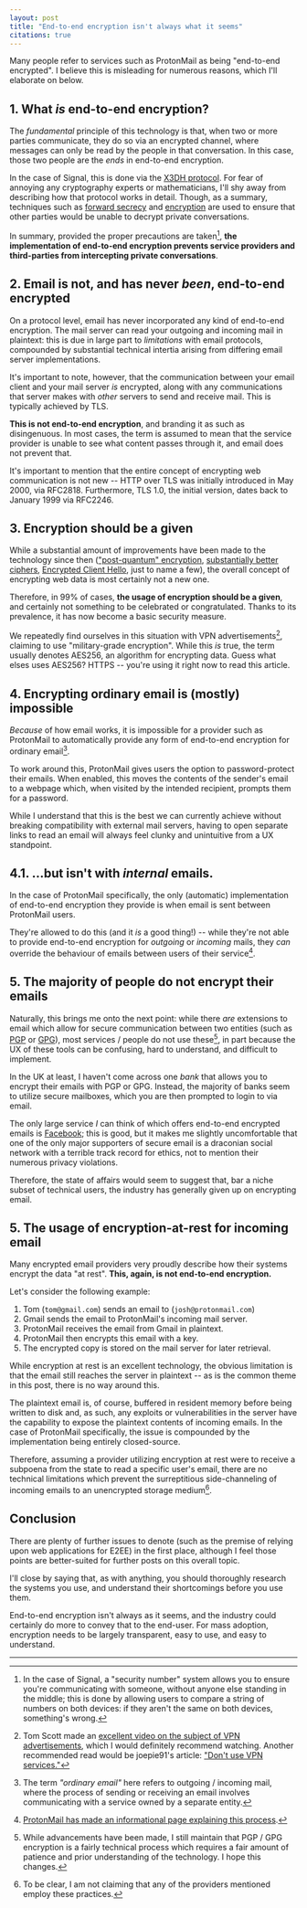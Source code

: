 ```yaml
---
layout: post
title: "End-to-end encryption isn't always what it seems"
citations: true
---
```


Many people refer to services such as ProtonMail as being "end-to-end encrypted".
I believe this is misleading for numerous reasons, which I'll elaborate on below.

## 1. What _is_ end-to-end encryption?

The _fundamental_ principle of this technology is that, when two or more parties
communicate, they do so via an encrypted channel, where messages can only be read
by the people in that conversation. In this case, those two people are the _ends_
in end-to-end encryption.

In the case of Signal, this is done via the [X3DH protocol][signal-x3dh-protocol].
For fear of annoying any cryptography experts or mathematicians, I'll shy away from
describing how that protocol works in detail. Though, as a summary, techniques such
as [forward secrecy][wikipedia-forward-secrecy] and [encryption][wikipedia-encryption]
are used to ensure that other parties would be unable to decrypt private conversations.

In summary, provided the proper precautions are taken[^0], **the implementation of end-to-end
encryption prevents service providers and third-parties from intercepting private conversations**.

## 2. Email is not, and has never _been_, end-to-end encrypted

On a protocol level, email has never incorporated any kind of end-to-end encryption.
The mail server can read your outgoing and incoming mail in plaintext: this is due
in large part to *limitations* with email protocols, compounded by substantial technical
intertia arising from differing email server implementations.

It's important to note, however, that the communication between your email client
and your mail server _is_ encrypted, along with any communications that server makes
with *other* servers to send and receive mail.  This is typically achieved by TLS.

**This is not end-to-end encryption**, and branding it as such as disingenuous.
In most cases, the term is assumed to mean that the service provider is unable
to see what content passes through it, and email does not prevent that.

It's important to mention that the entire concept of encrypting web communication
is not new -- HTTP over TLS was initially introduced in May 2000, via RFC2818.
Furthermore, TLS 1.0, the initial version, dates back to January 1999 via RFC2246.

## 3. Encryption should be a given

While a substantial amount of improvements have been made to the technology since then
(["post-quantum" encryption][nist-post-quantum-encryption],
[substantially better ciphers][microsoft-tls-1.3], [Encrypted Client Hello][cloudflare-tls-encrypted-client-hello], just to name a few),
the overall concept of encrypting web data is most certainly not a new one.

Therefore, in 99% of cases, **the usage of encryption should be a given**, and certainly
not something to be celebrated or congratulated.  Thanks to its prevalence, it has now
become a basic security measure.

We repeatedly find ourselves in this situation with VPN advertisements[^6], claiming to use "military-grade encryption".
While this _is_ true, the term usually denotes AES256, an algorithm for encrypting data.
Guess what elses uses AES256? HTTPS -- you're using it right now to read this article.

## 4. Encrypting ordinary email is (mostly) impossible

_Because_ of how email works, it is impossible for a provider such as ProtonMail
to automatically provide any form of end-to-end encryption for ordinary email[^2].

To work around this, ProtonMail gives users the option to password-protect their emails.
When enabled, this moves the contents of the sender's email to a webpage which,
when visited by the intended recipient, prompts them for a password.

While I understand that this is the best we can currently achieve without breaking
compatibility with external mail servers, having to open separate links to read an
email will always feel clunky and unintuitive from a UX standpoint.

## 4.1. ...but isn't with _internal_ emails.

In the case of ProtonMail specifically, the only (automatic) implementation of
end-to-end encryption they provide is when email is sent between ProtonMail users.

They're allowed to do this (and it *is* a good thing!) -- while they're not able to
provide end-to-end encryption for _outgoing_ or _incoming_ mails, they _can_
override the behaviour of emails between users of their service[^4].

## 5. The majority of people do not encrypt their emails

Naturally, this brings me onto the next point: while there _are_ extensions to
email which allow for secure communication between two entities (such as [PGP][pgp] or [GPG][gpg]),
most services / people do not use these[^5], in part because the UX of these tools
can be confusing, hard to understand, and difficult to implement.

In the UK at least, I haven't come across one _bank_ that allows you to encrypt
their emails with PGP or GPG. Instead, the majority of banks seem to utilize
secure mailboxes, which you are then prompted to login to via email.

The only large service _I_ can think of which offers end-to-end encrypted emails is
[Facebook][fb-e2ee]; this is good, but it makes me slightly uncomfortable that
one of the only major supporters of secure email is a draconian social network
with a terrible track record for ethics, not to mention their numerous privacy violations.

Therefore, the state of affairs would seem to suggest that, bar a niche subset of
technical users, the industry has generally given up on encrypting email.

## 5. The usage of encryption-at-rest for incoming email

Many encrypted email providers very proudly describe how their systems encrypt the
data "at rest".  **This, again, is not end-to-end encryption.**

Let's consider the following example:

1. Tom (`tom@gmail.com`) sends an email to (`josh@protonmail.com`)
2. Gmail sends the email to ProtonMail's incoming mail server.
3. ProtonMail receives the email from Gmail in plaintext.
4. ProtonMail then encrypts this email with a key.
5. The encrypted copy is stored on the mail server for later retrieval.

While encryption at rest is an excellent technology, the obvious limitation is that
the email still reaches the server in plaintext -- as is the common theme in this post,
there is no way around this.

The plaintext email is, of course, buffered in resident memory before being written to
disk and, as such, any exploits or vulnerabilities in the server have the capability to
expose the plaintext contents of incoming emails.  In the case of ProtonMail specifically,
the issue is compounded by the implementation being entirely closed-source.

Therefore, assuming a provider utilizing encryption at rest were to receive
a subpoena from the state to read a specific user's email, there are no technical
limitations which prevent the surreptitious side-channeling of incoming emails
to an unencrypted storage medium[^8].

## Conclusion

There are plenty of further issues to denote (such as the premise of relying upon
web applications for E2EE) in the first place, although I feel those points are
better-suited for further posts on this overall topic.

I'll close by saying that, as with anything, you should thoroughly research the
systems you use, and understand their shortcomings before you use them.

End-to-end encryption isn't always as it seems, and the industry could certainly
do more to convey that to the end-user.  For mass adoption, encryption needs to
be largely transparent, easy to use, and easy to understand.

---

[^0]: In the case of Signal, a "security number" system allows you to ensure you're communicating with someone, without anyone else standing in the middle; this is done by allowing users to compare a string of numbers on both devices: if they aren't the same on both devices, something's wrong.
[^1]: For the sake of brevity, I've neglected to mention that communication between mail servers is also encrypted. So, in the sake of an email being sent from Yahoo to Gmail, Yahoo would send the email to Gmail's incoming mail server over an encrypted channel. Every mail server does this.
[^2]: The term _"ordinary email"_ here refers to outgoing / incoming mail, where the process of sending or receiving an email involves communicating with a service owned by a separate entity.
[^4]: [ProtonMail has made an informational page explaining this process][protonmail-encryption-explained].
[^5]: While advancements have been made, I still maintain that PGP / GPG encryption is a fairly technical process which requires a fair amount of patience and prior understanding of the technology.  I hope this changes.
[^6]: Tom Scott made an [excellent video on the subject of VPN advertisements][tom-scott-this-video-is-sponsored-by-vpn], which I would definitely recommend watching.  Another recommended read would be joepie91's article: ["Don't use VPN services."][joepie91-dont-use-vpn-services]
[^7]: Once you set up PGP, it would obviously be automatic -- however, the term "automatic" here denotes a feature which requires no prior setup process from the user.  In the case of internal emails, the user does not have to set up key-pairs or understand GPG to utilise the function.
[^8]: To be clear, I am not claiming that any of the providers mentioned employ these practices.

[protonmail-encryption-explained]: https://proton.me/support/proton-mail-encryption-explained
[signal-x3dh-protocol]: https://www.signal.org/docs/specifications/x3dh/
[wikipedia-forward-secrecy]: https://en.wikipedia.org/wiki/Forward_secrecy
[wikipedia-encryption]: https://en.wikipedia.org/wiki/Encryption
[pgp]: https://www.openpgp.org/
[gpg]: https://gnupg.org/
[fb-e2ee]: https://proton.me/blog/protonmail-facebook-pgp
[nist-post-quantum-encryption]: https://www.nist.gov/news-events/news/2022/07/nist-announces-first-four-quantum-resistant-cryptographic-algorithms
[microsoft-tls-1.3]: https://www.microsoft.com/en-us/security/blog/2020/08/20/taking-transport-layer-security-tls-to-the-next-level-with-tls-1-3/
[cloudflare-tls-encrypted-client-hello]: https://blog.cloudflare.com/announcing-encrypted-client-hello/
[tom-scott-this-video-is-sponsored-by-vpn]: https://www.youtube.com/watch?v=WVDQEoe6ZWY&pp=ygUNdG9tIHNjb3R0IHZwbg%3D%3D
[joepie91-dont-use-vpn-services]: https://gist.github.com/joepie91/5a9909939e6ce7d09e29
